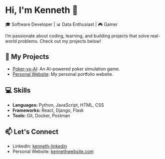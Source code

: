 # Hi, I'm Kenneth 👋

🎓 Software Developer | 📊 Data Enthusiast | 🎮 Gamer

I’m passionate about coding, learning, and building projects that solve real-world problems. Check out my projects below!

## 🚀 My Projects
- [Poker-vs-AI](https://github.com/KennethC12/Poker-vs-AI): An AI-powered poker simulation game.
- [Personal Website](https://github.com/KennethC12/Personal-Website-Main): My personal portfolio website.
  
## 💻 Skills
- **Languages:** Python, JavaScript, HTML, CSS
- **Frameworks:** React, Django, Flask
- **Tools:** Git, Docker, Postman

## 📫 Let's Connect
- LinkedIn: [kenneth-linkedin](www.linkedin.com/in/kenneth-chen-406860219)
- Personal Website: [kennethwebsite.com](https://kennethc12.github.io/Personal-Website-Main/#Project)

